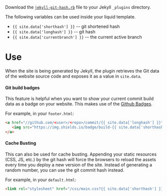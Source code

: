 Download the [`jekyll-git-hash.rb`](https://raw.githubusercontent.com/astrob0t/jekyll-git-data/master/jekyll-git-hash.rb) file to your Jekyll `_plugins` directory.

The following variables can be used inside your liquid template.

* `{{ site.data['shorthash'] }}` -- git shortened hash  
* `{{ site.data['longhash'] }}` -- git hash  
* `{{ site.data['currentbranch'] }}` -- the current active branch  

# Use

When the site is being generated by Jekyll, the plugin retrieves the Git data of the website source code and exposes it as a value in `site.data`. 

#### Git build badges

This feature is helpful when you want to show your current commit build data as a badge on your website. This makes use of the [Github Badges](https://github.com/badges/shields).

For example, in your `footer.html`:

```html
<a href="//github.com/<user>/<repo>/commit/{{ site.data['longhash'] }}" rel="nofollow">
   <img src="https://img.shields.io/badge/build-{{ site.data['shorthash'] }}-blue.svg?logo=github" alt="GitHub Commit">
</a>
```

#### Cache Busting

This can also be used for cache busting. Appending your static resources (CSS, JS, etc.) by the git hash will force the browsers to reload the assets every time you deploy a new version of the site. Instead of generating a random number, you can use the git commit hash instead.

For example, in your `default.html`:

```html
<link rel="stylesheet" href="/css/main.css?{{ site.data['shorthash'] }}"/>
```
